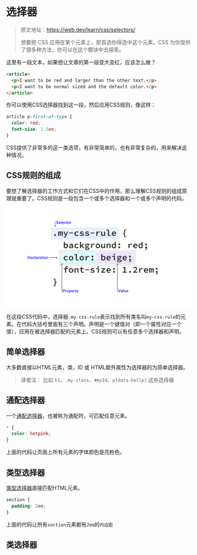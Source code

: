 # 选择器
>原文地址：https://web.dev/learn/css/selectors/
>
> 想要把 CSS 应用在某个元素上，那首选你得选中这个元素。CSS 为你提供了很多种方法，你可以在这个模块中去探索。

这里有一段文本，如果想让文章的第一段变大变红，应该怎么做？

```html
<article>
  <p>I want to be red and larger than the other text.</p>
  <p>I want to be normal sized and the default color.</p>
</article>
```

你可以使用CSS选择器找到这一段，然后应用CSS规则，像这样：

```css
article p:first-of-type {
  color: red;
  font-size: 1.5em;
}
```

CSS提供了非常多的这一类选项，有非常简单的，也有非常复杂的，用来解决这种情况。

## CSS规则的组成

要想了解选择器的工作方式和它们在CSS中的作用，那么理解CSS规则的组成原理就重要了。CSS规则是一段包含一个或多个选择器和一个或多个声明的代码。

![An image of CSS rule with the selector .my-css-rule](./images/002-1.svg)

在这段CSS代码中，选择器`.my-css-rule`表示找到所有类名叫`my-css-rule`的元素。在代码大括号里面有三个声明。声明是一个键值对（即一个属性对应一个值），应用在被选择器匹配的元素上。CSS规则可以有任意多个选择器和声明。

## 简单选择器

大多数直接以HTML元素，类，ID 或 HTML额外属性为选择器的为简单选择器。

>译者注：
>比如 `h1`、`.my-class`、`#myId`、`p[data-hellp]` 这些选择器 

## 通配选择器

一个[通配选择器](https://developer.mozilla.org/en-US/docs/Web/CSS/Universal_selectors)，也被称为通配符，可匹配任意元素。

```css
* {
  color: hotpink;
}
```

上面的代码让页面上所有元素的字体颜色是亮粉色。

## 类型选择器

[类型选择器](https://developer.mozilla.org/en-US/docs/Web/CSS/Type_selectors)直接匹配HTML元素。

```css
section {
  padding: 2em;
}
```

上面的代码让所有`section`元素都有`2em`的`内边距`

## 类选择器

